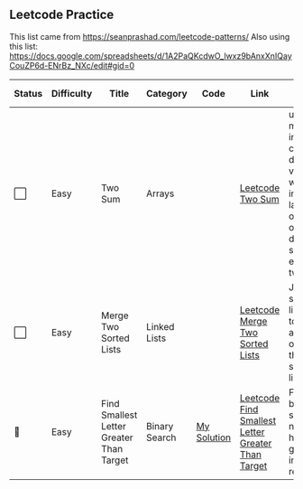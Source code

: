 ## Leetcode Practice

This list came from https://seanprashad.com/leetcode-patterns/
Also using this list: https://docs.google.com/spreadsheets/d/1A2PaQKcdwO_lwxz9bAnxXnIQayCouZP6d-ENrBz_NXc/edit#gid=0


|Status | Difficulty | Title | Category | Code | Link | Notes | Time Taken |
| --- | --- | --- | --- | --- | --- | --- | --- |
| :white_large_square: | Easy | Two Sum | Arrays |  |[Leetcode Two Sum](https://leetcode.com/problems/two-sum/)| use hash map to instantly check for difference value, map will add index of last occurrence of a num, don’t use same element twice|  |
| :white_large_square: | Easy | Merge Two Sorted Lists | Linked Lists | | [Leetcode Merge Two Sorted Lists](https://leetcode.com/problems/merge-two-sorted-lists/) | Join two sorted linked list together and the output is the final sorted linked list. |  |
| :triangular_flag_on_post: | Easy | Find Smallest Letter Greater Than Target | Binary Search | [My Solution](https://github.com/ivymorenomt/PrepPythonLeetcode/blob/master/Leetcode/findsmallestletter.py) | [Leetcode Find Smallest Letter Greater Than Target](https://leetcode.com/problems/find-smallest-letter-greater-than-target) |  Followed binary search for numbers however I get incorrect results. | 30 mins |
